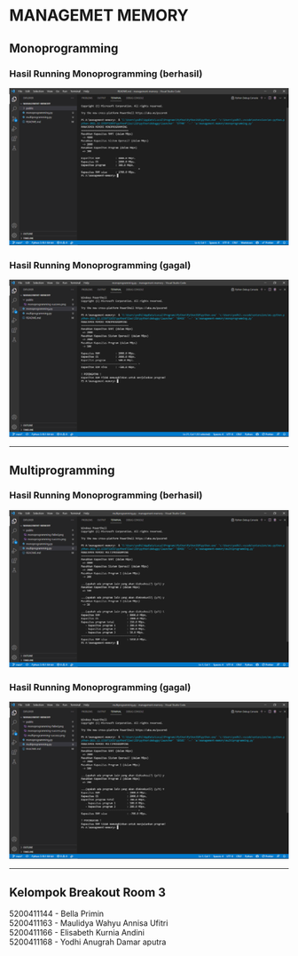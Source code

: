 # MANAGEMET MEMORY

## Monoprogramming

### Hasil Running Monoprogramming (berhasil)
![ss Monoprogramming](public\monoprogramming-success.png)

### Hasil Running Monoprogramming (gagal)
![ss Monoprogramming](public\monoprogramming-failed.png)

----------

## Multiprogramming

### Hasil Running Monoprogramming (berhasil)
![ss Monoprogramming](public\multiprogramming-success.png)

### Hasil Running Monoprogramming (gagal)
![ss Monoprogramming](public\multiprogramming-failed.png)

----------

## Kelompok Breakout Room 3
5200411144 - Bella Primin <br />
5200411163 - Maulidya Wahyu Annisa Ufitri <br />
5200411166 - Elisabeth Kurnia Andini <br />
5200411168 - Yodhi Anugrah Damar aputra <br />
